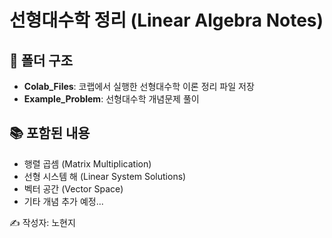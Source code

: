 # 선형대수학 정리 (Linear Algebra Notes)

## 📂 폴더 구조
- **Colab_Files**: 코랩에서 실행한 선형대수학 이론 정리 파일 저장  
- **Example_Problem**: 선형대수학 개념문제 풀이

## 📚 포함된 내용
- 행렬 곱셈 (Matrix Multiplication)
- 선형 시스템 해 (Linear System Solutions)
- 벡터 공간 (Vector Space)  
- 기타 개념 추가 예정...

✍ 작성자: 노현지  
